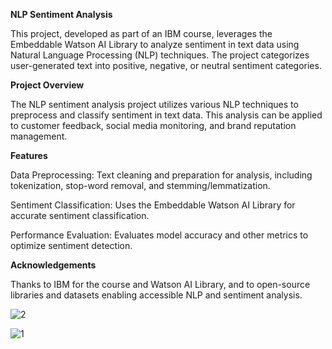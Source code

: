 **NLP Sentiment Analysis**

This project, developed as part of an IBM course, leverages the Embeddable Watson AI Library to analyze sentiment in text data using Natural Language Processing (NLP) techniques. The project categorizes user-generated text into positive, negative, or neutral sentiment categories.

**Project Overview**

The NLP sentiment analysis project utilizes various NLP techniques to preprocess and classify sentiment in text data. This analysis can be applied to customer feedback, social media monitoring, and brand reputation management.

**Features**

Data Preprocessing: Text cleaning and preparation for analysis, including tokenization, stop-word removal, and stemming/lemmatization.

Sentiment Classification: Uses the Embeddable Watson AI Library for accurate sentiment classification.

Performance Evaluation: Evaluates model accuracy and other metrics to optimize sentiment detection.

**Acknowledgements**

Thanks to IBM for the course and Watson AI Library, and to open-source libraries and datasets enabling accessible NLP and sentiment analysis.

![2](https://github.com/user-attachments/assets/a7b99fab-2304-4d03-aa07-eadae3600640)

![1](https://github.com/user-attachments/assets/7105b4b6-6d16-462c-90cc-2fa7b21d020e)

